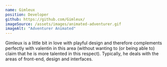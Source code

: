 ```yaml
---
name: Gimleux
position: Developer
github: https://github.com/Gimleux/
imageSource: /assets/images/animated-adventurer.gif
imageAlt: "Adventurer Animated"
---
```


Gimleux is a little bit in love with playful design and therefore complements perfectly with valentin in this area (without wanting to (or being able to) claim that he is more talented in this respect). Typically, he deals with the areas of front-end, design and interfaces. 